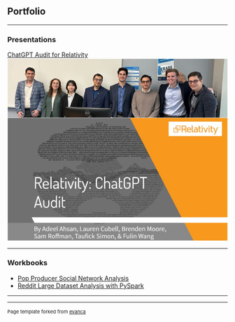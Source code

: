 ## Portfolio

---

### Presentations

[ChatGPT Audit for Relativity](https://drive.google.com/file/d/1FuL7QGcW_hX7v4qCr2XyJIdzJbwCpj5J/view?usp=sharing)
<img src="relativity.jpeg?raw=true"/>


---

### Workbooks

- [Pop Producer Social Network Analysis](Pop_Producers_Final.html)
- [Reddit Large Dataset Analysis with PySpark](Group_Project_Final_Workbook.html)

---




---
<p style="font-size:11px">Page template forked from <a href="https://github.com/evanca/quick-portfolio">evanca</a></p>
<!-- Remove above link if you don't want to attibute -->
